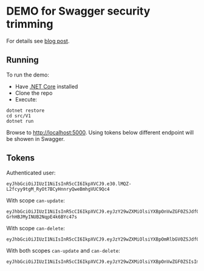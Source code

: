 # DEMO for Swagger security trimming 

For details see [blog post](https://blog.jenyay.com/swagger-security-trimming-of-end-points-in-asp-net-core-application).

## Running

To run the demo:

* Have [.NET Core](https://www.microsoft.com/net/core) installed 
* Clone the repo
* Execute:
```
dotnet restore
cd src/V1
dotnet run
```

Browse to [http://localhost:5000](http://localhost:5000). Using tokens below different endpoint will be showen in Swagger.

## Tokens

Authenticated user:
```
eyJhbGciOiJIUzI1NiIsInR5cCI6IkpXVCJ9.e30.lMQZ-L2fcyy9tgM_RyOt7BCyHnnryQweBmhgVUC9Qc4
```

With scope `can-update`:
```
eyJhbGciOiJIUzI1NiIsInR5cCI6IkpXVCJ9.eyJzY29wZXMiOlsiYXBpOnVwZGF0ZSJdfQ.ok6saWx1101ygDqz-GrhHBJMyINUB2NqpE4k6BYc47s
```

With scope `can-delete`:
```
eyJhbGciOiJIUzI1NiIsInR5cCI6IkpXVCJ9.eyJzY29wZXMiOlsiYXBpOmRlbGV0ZSJdfQ.6YAU8_DLiyixE2xxoGuZnPTOo6Dzoz4cQ3QzM69p5o4
```

With both scopes `can-update` and `can-delete`:
```
eyJhbGciOiJIUzI1NiIsInR5cCI6IkpXVCJ9.eyJzY29wZXMiOlsiYXBpOnVwZGF0ZSIsImFwaTpkZWxldGUiXX0.DXynNpRlNLUWevAazv4vEOLYDGzkEfI8OAnP2qihJr8
```
